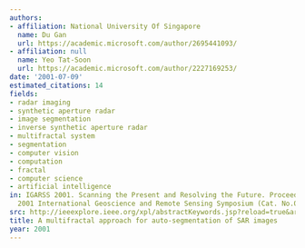 ```yaml
---
authors:
- affiliation: National University Of Singapore
  name: Du Gan
  url: https://academic.microsoft.com/author/2695441093/
- affiliation: null
  name: Yeo Tat-Soon
  url: https://academic.microsoft.com/author/2227169253/
date: '2001-07-09'
estimated_citations: 14
fields:
- radar imaging
- synthetic aperture radar
- image segmentation
- inverse synthetic aperture radar
- multifractal system
- segmentation
- computer vision
- computation
- fractal
- computer science
- artificial intelligence
in: IGARSS 2001. Scanning the Present and Resolving the Future. Proceedings. IEEE
  2001 International Geoscience and Remote Sensing Symposium (Cat. No.01CH37217)
src: http://ieeexplore.ieee.org/xpl/abstractKeywords.jsp?reload=true&arnumber=977982&filter%3DAND%28p_IS_Number%3A21049%29
title: A multifractal approach for auto-segmentation of SAR images
year: 2001
---
```

